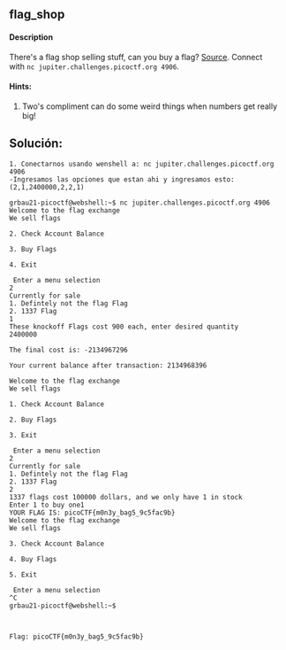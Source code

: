 ## flag_shop

#### Description

There's a flag shop selling stuff, can you buy a flag? [Source](https://jupiter.challenges.picoctf.org/static/64e724ad327f83ad833d9c6baa072b1f/store.c). Connect with `nc jupiter.challenges.picoctf.org 4906`.



#### Hints:
1. Two's compliment can do some weird things when numbers get really big!



## Solución:

```
1. Conectarnos usando wenshell a: nc jupiter.challenges.picoctf.org 4906
-Ingresamos las opciones que estan ahi y ingresamos esto: (2,1,2400000,2,2,1)

grbau21-picoctf@webshell:~$ nc jupiter.challenges.picoctf.org 4906
Welcome to the flag exchange
We sell flags

2. Check Account Balance

3. Buy Flags

4. Exit

 Enter a menu selection
2
Currently for sale
1. Defintely not the flag Flag
2. 1337 Flag
1
These knockoff Flags cost 900 each, enter desired quantity
2400000

The final cost is: -2134967296

Your current balance after transaction: 2134968396

Welcome to the flag exchange
We sell flags

1. Check Account Balance

2. Buy Flags

3. Exit

 Enter a menu selection
2
Currently for sale
1. Defintely not the flag Flag
2. 1337 Flag
2
1337 flags cost 100000 dollars, and we only have 1 in stock
Enter 1 to buy one1
YOUR FLAG IS: picoCTF{m0n3y_bag5_9c5fac9b}
Welcome to the flag exchange
We sell flags

3. Check Account Balance

4. Buy Flags

5. Exit

 Enter a menu selection
^C
grbau21-picoctf@webshell:~$ 



Flag: picoCTF{m0n3y_bag5_9c5fac9b}


```

